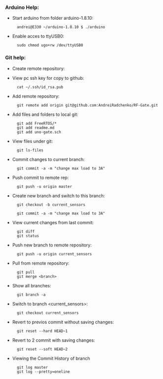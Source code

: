 ### Arduino Help:
- Start arduino from folder arduino-1.8.10:

        andrei@E330 ~/arduino-1.8.10 $ ./arduino
        
- Enable acces to ttyUSB0:

        sudo chmod ugo+rw /dev/ttyUSB0
        
### Git help:
- Create remote repository:
- View pc ssh key for copy to github:

        cat ~/.ssh/id_rsa.pub
        
- Add remote repository:

        git remote add origin git@github.com:AndreiRadchenko/RF-Gate.git

- Add files and folders to local git:

        git add FreeRTOS/*
        git add readme.md
        git add uno-gate.sch

- View files under git:

        git ls-files

- Commit changes to current branch:

        git commit -a -m "change max load to 3A"

- Push commit to remote rep:

        git push -u origin master

- Create new branch and switch to this branch:

        git checkout -b current_sensors  

        git commit -a -m "change max load to 3A"
- View current changes from last commit:

        git diff
        git status

- Push new branch to remote repository:

        git push -u origin current_sensors

- Pull from remote repository:

        git pull
        git merge <branch>

- Show all branches:

        git branch -a

- Switch to branch <current_sensors>:

        git checkout current_sensors

- Revert to previos commit without saving changes:

        git reset --hard HEAD~1

- Revert to 2 commit with saving changes:

        git reset --soft HEAD~2

- Viewing the Commit History of branch <master>

        git log master
        git log --pretty=oneline
         
